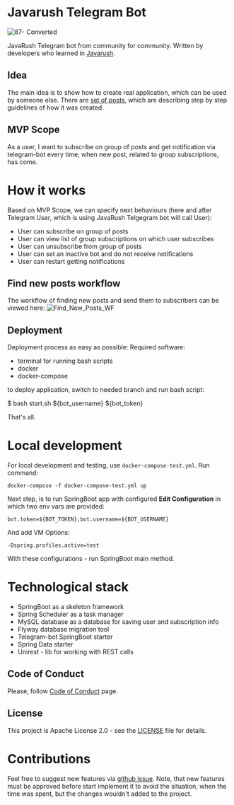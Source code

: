 # Javarush Telegram Bot
![87- Converted](https://user-images.githubusercontent.com/16310793/103351456-2861af00-4a58-11eb-9a64-1f69eff0631a.jpg)

JavaRush Telegram bot from community for community. Written by developers who learned in [Javarush](https://javarush.ru).
## Idea
The main idea is to show how to create real application, which can be used by someone else.
There are [set of posts](https://javarush.ru/groups/posts/2935-java-proekt-ot-a-do-ja-pishem-realjhnihy-proekt-dlja-portfolio), which are describing step by step guidelines of how it was created.
## MVP Scope
As a user, I want to subscribe on group of posts and get notification via telegram-bot every time,
when new post, related to group subscriptions, has come.

# How it works
Based on MVP Scope, we can specify next behaviours (here and after Telegram User, which is using JavaRush Telgegram bot will call User):
- User can subscribe on group of posts
- User can view list of group subscriptions on which user subscribes
- User can unsubscribe from group of posts
- User can set an inactive bot and do not receive notifications
- User can restart getting notifications
## Find new posts workflow
The workflow of finding new posts and send them to subscribers can be viewed here:
![Find_New_Posts_WF](https://user-images.githubusercontent.com/16310793/119827993-6c22ec80-bf02-11eb-8759-83bea483db93.png)
## Deployment
Deployment process as easy as possible:
Required software:
- terminal for running bash scripts
- docker
- docker-compose

to deploy application, switch to needed branch and run bash script:

$ bash start.sh ${bot_username} ${bot_token}

That's all.

# Local development
For local development and testing, use `docker-compose-test.yml`.
Run command:
```shell
docker-compose -f docker-compose-test.yml up
```
Next step, is to run SpringBoot app with configured **Edit Configuration** in which two env vars are provided:

`bot.token=${BOT_TOKEN};bot.username=${BOT_USERNAME}`

And add VM Options:

`-Dspring.profiles.active=test `

With these configurations - run SpringBoot main method.

# Technological stack
- SpringBoot as a skeleton framework
- Spring Scheduler as a task manager
- MySQL database as a database for saving user and subscription info
- Flyway database migration tool
- Telegram-bot SpringBoot starter
- Spring Data starter
- Unirest - lib for working with REST calls

## Code of Conduct
Please, follow [Code of Conduct](CODE_OF_CONDUCT.md) page.

## License
This project is Apache License 2.0 - see the [LICENSE](LICENSE) file for details.

# Contributions
Feel free to suggest new features via [github issue](https://github.com/javarushcommunity/javarush-telegrambot/issues/new).
Note, that new features must be approved before start implement it to avoid the situation, when the time was spent, but the changes wouldn't added to the project.